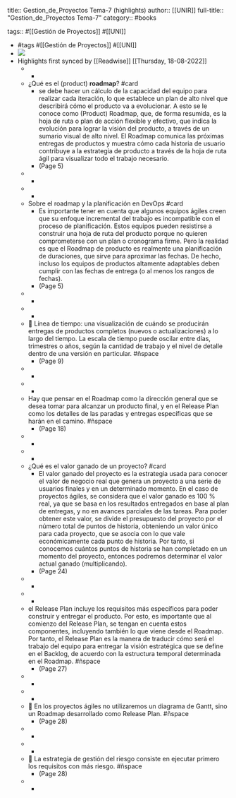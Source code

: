 title:: Gestion_de_Proyectos Tema-7 (highlights)
author:: [[UNIR]]
full-title:: "Gestion_de_Proyectos Tema-7"
category:: #books

tags:: #[[Gestión de Proyectos]] #[[UNI]]

- #tags #[[Gestión de Proyectos]] #[[UNI]]
- ![](https://readwise-assets.s3.amazonaws.com/media/uploaded_book_covers/profile_22942/8444039b-ff0c-4348-9d19-8eca2be7cf26.jpg)
- Highlights first synced by [[Readwise]] [[Thursday, 18-08-2022]]
	- -
	- ¿Qué es el (product) **roadmap**? #card
		- se debe hacer un cálculo de la capacidad del equipo para realizar cada iteración, lo que establece un plan de alto nivel que describirá cómo el producto va a evolucionar. A esto se le conoce como (Product) Roadmap, que, de forma resumida, es la hoja de ruta o plan de acción flexible y efectivo, que indica la evolución para lograr la visión del producto, a través de un sumario visual de alto nivel. El  Roadmap  comunica  las  próximas  entregas  de  productos  y  muestra  cómo  cada historia de usuario contribuye a la estrategia de producto a través de la hoja de ruta ágil  para  visualizar  todo  el  trabajo  necesario.
		- (Page 5)
	- -
	- -
	- Sobre el roadmap y la planificación en DevOps #card
		- Es  importante  tener  en  cuenta  que  algunos  equipos  ágiles  creen  que  su  enfoque incremental  del  trabajo  es  incompatible  con  el  proceso  de  planificación.  Estos equipos  pueden  resistirse  a  construir  una  hoja  de  ruta  del  producto  porque  no quieren comprometerse con un plan o cronograma firme. Pero la realidad es que el Roadmap de producto es realmente una planificación de duraciones, que sirve para aproximar  las  fechas.  De  hecho,  incluso  los  equipos  de  productos  altamente adaptables deben cumplir con las fechas de entrega (o al menos los rangos de fechas).
		- (Page 5)
	- -
	- -
	-   Línea  de  tiempo:  una  visualización  de  cuándo  se  producirán  entregas  de productos completos (nuevos o actualizaciones) a lo largo del tiempo. La escala de tiempo puede oscilar entre días, trimestres o años, según la cantidad de trabajo y el nivel de detalle dentro de una versión en particular. #ñspace
		- (Page 9)
	- -
	- -
	- Hay que pensar en el Roadmap como la dirección general que se desea tomar para alcanzar un producto final, y en el Release Plan como los detalles de las paradas y entregas específicas que se harán en el camino. #ñspace
		- (Page 18)
	- -
	- -
	- ¿Qué es el valor ganado de un proyecto? #card
		- El valor ganado del proyecto es la estrategia usada para conocer el valor de negocio real que genera un proyecto a una serie de usuarios finales y en un determinado momento. En el caso de proyectos ágiles, se considera que el valor ganado es 100 % real, ya que se basa en los resultados entregados en base al plan de entregas, y no en avances parciales de las tareas. Para poder obtener este valor, se divide el presupuesto del proyecto por el número total de puntos de historia, obteniendo un valor único para cada proyecto, que se asocia con lo que vale económicamente cada punto de historia. Por  tanto,  si  conocemos  cuántos  puntos  de  historia  se  han  completado  en  un momento  del  proyecto,  entonces  podremos  determinar  el  valor  actual  ganado (multiplicando).
		- (Page 24)
	- -
	- -
	- el  Release  Plan  incluye  los  requisitos  más  específicos  para  poder construir  y  entregar  el  producto.  Por  esto,  es  importante  que  al  comienzo  del Release Plan, se tengan en cuenta estos componentes, incluyendo también lo que viene desde el Roadmap. Por tanto, el Release Plan es la manera de traducir cómo será el trabajo del equipo para entregar la visión estratégica que se define en  el Backlog, de acuerdo con la estructura temporal determinada en el Roadmap. #ñspace
		- (Page 27)
	- -
	- -
	-   En los proyectos ágiles no utilizaremos un diagrama de Gantt, sino un Roadmap desarrollado como Release Plan. #ñspace
		- (Page 28)
	- -
	- -
	-   La estrategia de gestión del riesgo consiste en ejecutar primero los requisitos con más riesgo. #ñspace
		- (Page 28)
	- -